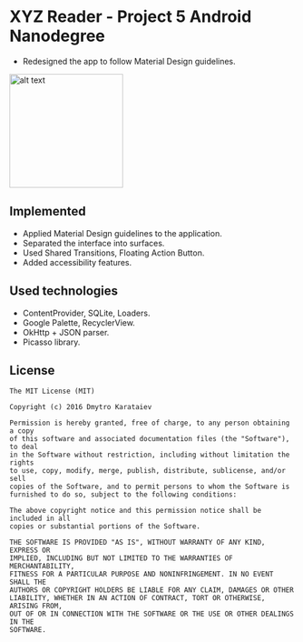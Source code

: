 # XYZ Reader - Project 5 Android Nanodegree
* Redesigned the app to follow Material Design guidelines.

<img src="http://adkdevelopment.com/download/photos/builditbigger1.gif" alt="alt text" style="width:200;height:200">

## Implemented
* Applied Material Design guidelines to the application.
* Separated the interface into surfaces.
* Used Shared Transitions, Floating Action Button.
* Added accessibility features.

## Used technologies
* ContentProvider, SQLite, Loaders.
* Google Palette, RecyclerView.
* OkHttp + JSON parser.
* Picasso library.

License
-------

	The MIT License (MIT)

	Copyright (c) 2016 Dmytro Karataiev

	Permission is hereby granted, free of charge, to any person obtaining a copy
	of this software and associated documentation files (the "Software"), to deal
	in the Software without restriction, including without limitation the rights
	to use, copy, modify, merge, publish, distribute, sublicense, and/or sell
	copies of the Software, and to permit persons to whom the Software is
	furnished to do so, subject to the following conditions:

	The above copyright notice and this permission notice shall be included in all
	copies or substantial portions of the Software.

	THE SOFTWARE IS PROVIDED "AS IS", WITHOUT WARRANTY OF ANY KIND, EXPRESS OR
	IMPLIED, INCLUDING BUT NOT LIMITED TO THE WARRANTIES OF MERCHANTABILITY,
	FITNESS FOR A PARTICULAR PURPOSE AND NONINFRINGEMENT. IN NO EVENT SHALL THE
	AUTHORS OR COPYRIGHT HOLDERS BE LIABLE FOR ANY CLAIM, DAMAGES OR OTHER
	LIABILITY, WHETHER IN AN ACTION OF CONTRACT, TORT OR OTHERWISE, ARISING FROM,
	OUT OF OR IN CONNECTION WITH THE SOFTWARE OR THE USE OR OTHER DEALINGS IN THE
	SOFTWARE.
